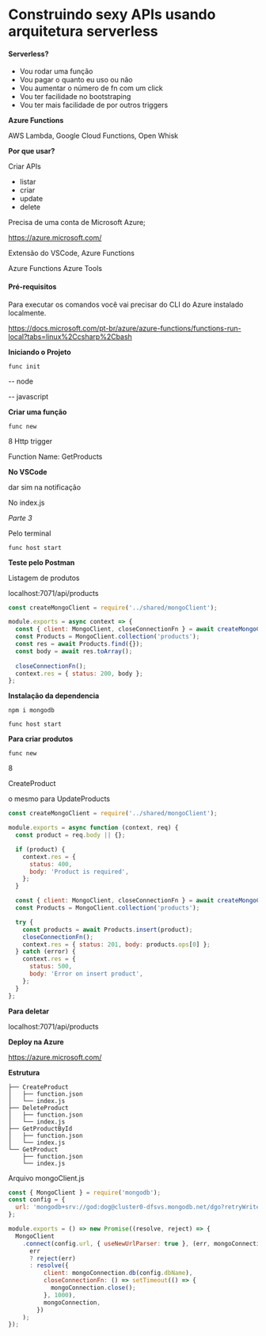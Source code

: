 # Construindo sexy APIs usando arquitetura serverless

#### Serverless?

- Vou rodar uma função
- Vou pagar o quanto eu uso ou não
- Vou aumentar o número de fn com um click
- Vou ter facilidade no bootstraping
- Vou ter mais facilidade de por outros triggers

**Azure Functions**

AWS Lambda, Google Cloud Functions, Open Whisk

**Por que usar?**

Criar APIs

- listar
- criar
- update
- delete

Precisa de uma conta de Microsoft Azure;

https://azure.microsoft.com/

Extensão do VSCode, Azure Functions

Azure Functions Azure Tools

#### Pré-requisitos

Para executar os comandos você vai precisar do CLI do Azure instalado localmente.

https://docs.microsoft.com/pt-br/azure/azure-functions/functions-run-local?tabs=linux%2Ccsharp%2Cbash

**Iniciando o Projeto**

`func init`

-- node

-- javascript

**Criar uma função**

`func new`

8 Http trigger

Function Name: GetProducts

**No VSCode**

dar sim na notificação

No index.js

*Parte 3*

Pelo terminal

`func host start`



**Teste pelo Postman**

Listagem de produtos

localhost:7071/api/products

```js
const createMongoClient = require('../shared/mongoClient');

module.exports = async context => {
  const { client: MongoClient, closeConnectionFn } = await createMongoClient();
  const Products = MongoClient.collection('products');
  const res = await Products.find({});
  const body = await res.toArray();
  
  closeConnectionFn();
  context.res = { status: 200, body };
};
```

**Instalação da dependencia**

`npm i mongodb`

`func host start`

**Para criar produtos**

`func new`

8

CreateProduct

o mesmo para UpdateProducts

```js
const createMongoClient = require('../shared/mongoClient');

module.exports = async function (context, req) {
  const product = req.body || {};

  if (product) {
    context.res = {
      status: 400,
      body: 'Product is required',
    };
  }

  const { client: MongoClient, closeConnectionFn } = await createMongoClient();
  const Products = MongoClient.collection('products');

  try {
    const products = await Products.insert(product);
    closeConnectionFn();
    context.res = { status: 201, body: products.ops[0] };
  } catch (error) {
    context.res = {
      status: 500,
      body: 'Error on insert product',
    }; 
  }
};
```

**Para deletar**

localhost:7071/api/products

**Deploy na Azure**

https://azure.microsoft.com/

**Estrutura**

```
├── CreateProduct
│   ├── function.json
│   └── index.js
├── DeleteProduct
│   ├── function.json
│   └── index.js
├── GetProductById
│   ├── function.json
│   └── index.js
└── GetProduct
    ├── function.json
    └── index.js
```

Arquivo mongoClient.js

```js
const { MongoClient } = require('mongodb');
const config = {
  url: 'mongodb+srv://god:dog@cluster0-dfsvs.mongodb.net/dgo?retryWrites=true&w=majority',
};

module.exports = () => new Promise((resolve, reject) => {
  MongoClient
    .connect(config.url, { useNewUrlParser: true }, (err, mongoConnection) =>
      err
      ? reject(err)
      : resolve({
          client: mongoConnection.db(config.dbName),
          closeConnectionFn: () => setTimeout(() => {
            mongoConnection.close();
          }, 1000),
          mongoConnection,
        })
    );
});
```

